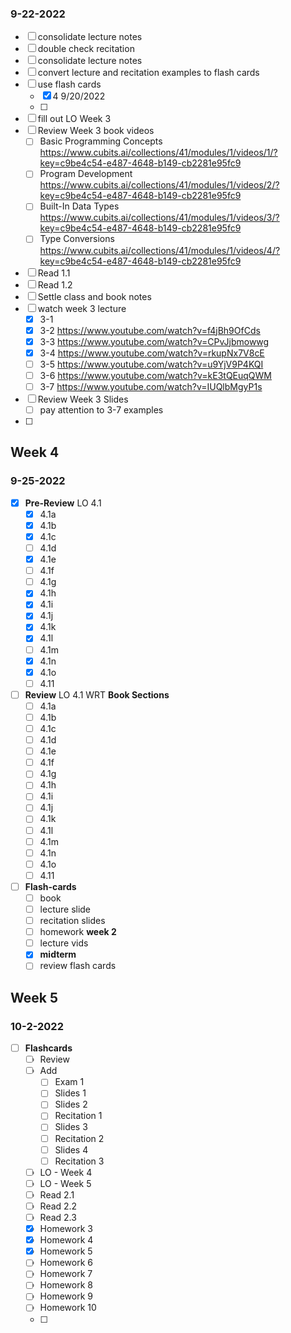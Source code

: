 ### 9-22-2022
- [ ] consolidate lecture notes
- [ ] double check recitation
- [ ] consolidate lecture notes
- [ ] convert lecture and recitation examples to flash cards
- [ ] use flash cards
	- [x]  4 9/20/2022
	- [ ] 
- [ ] fill out LO Week 3
- [ ] Review Week 3 book videos
	- [ ] Basic Programming Concepts https://www.cubits.ai/collections/41/modules/1/videos/1/?key=c9be4c54-e487-4648-b149-cb2281e95fc9
	- [ ] Program Development https://www.cubits.ai/collections/41/modules/1/videos/2/?key=c9be4c54-e487-4648-b149-cb2281e95fc9
	- [ ] Built-In Data Types https://www.cubits.ai/collections/41/modules/1/videos/3/?key=c9be4c54-e487-4648-b149-cb2281e95fc9
	- [ ] Type Conversions https://www.cubits.ai/collections/41/modules/1/videos/4/?key=c9be4c54-e487-4648-b149-cb2281e95fc9
- [ ] Read 1.1
- [ ] Read 1.2
- [ ] Settle class and book notes
- [ ] watch week 3 lecture
	- [x] 3-1
	- [x] 3-2 https://www.youtube.com/watch?v=f4jBh9OfCds
	- [x] 3-3 https://www.youtube.com/watch?v=CPvJjbmowwg
	- [x] 3-4 https://www.youtube.com/watch?v=rkupNx7V8cE
	- [ ] 3-5 https://www.youtube.com/watch?v=u9YjV9P4KQI
	- [ ] 3-6  https://www.youtube.com/watch?v=kE3tQEuqQWM
	- [ ] 3-7 https://www.youtube.com/watch?v=IUQlbMgyP1s
- [ ] Review Week 3 Slides
	- [ ] pay attention to 3-7 examples
- [ ] 

## Week 4
### 9-25-2022
- [x] **Pre-Review** LO 4.1
	- [x] 4.1a
	- [x] 4.1b
	- [x] 4.1c
	- [ ] 4.1d
	- [x] 4.1e
	- [ ] 4.1f
	- [ ] 4.1g
	- [x] 4.1h
	- [x] 4.1i
	- [x] 4.1j
	- [x] 4.1k
	- [x] 4.1l
	- [ ] 4.1m
	- [x] 4.1n
	- [x] 4.1o
	- [ ] 4.11
- [ ] **Review** LO 4.1 WRT **Book Sections**
	- [ ] 4.1a
	- [ ] 4.1b
	- [ ] 4.1c
	- [ ] 4.1d
	- [ ] 4.1e
	- [ ] 4.1f
	- [ ] 4.1g
	- [ ] 4.1h
	- [ ] 4.1i
	- [ ] 4.1j
	- [ ] 4.1k
	- [ ] 4.1l
	- [ ] 4.1m
	- [ ] 4.1n
	- [ ] 4.1o
	- [ ] 4.11
- [ ] **Flash-cards**
	- [ ] book
	- [ ] lecture slide
	- [ ] recitation slides
	- [ ] homework **week 2**
	- [ ] lecture vids
	- [x] **midterm**
	- [ ] review flash cards

## Week 5
### 10-2-2022
- [ ] **Flashcards**
	- [ ] Review
	- [ ] Add
		- [ ] Exam 1
		- [ ] Slides 1
		- [ ] Slides 2
		- [ ] Recitation 1
		- [ ] Slides 3
		- [ ] Recitation 2
		- [ ] Slides 4
		- [ ] Recitation 3
	- [ ] LO - Week 4
	- [ ] LO - Week 5
	- [ ] Read 2.1
	- [ ] Read 2.2
	- [ ] Read 2.3
	- [x] Homework 3
	- [x] Homework 4
	- [x] Homework 5
	- [ ] Homework 6
	- [ ] Homework 7
	- [ ] Homework 8
	- [ ] Homework 9
	- [ ] Homework 10
	- [ ] 